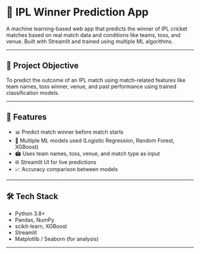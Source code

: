 # 🏏 IPL Winner Prediction App

A machine learning-based web app that predicts the winner of IPL cricket matches based on real match data and conditions like teams, toss, and venue. Built with Streamlit and trained using multiple ML algorithms.

---

## 📌 Project Objective

To predict the outcome of an IPL match using match-related features like team names, toss winner, venue, and past performance using trained classification models.

---

## 🚀 Features

- 📊 Predict match winner before match starts
- 🧠 Multiple ML models used (Logistic Regression, Random Forest, XGBoost)
- 🏟️ Uses team names, toss, venue, and match type as input
- 🌐 Streamlit UI for live predictions
- 📈 Accuracy comparison between models

---

## 🛠️ Tech Stack

- Python 3.8+
- Pandas, NumPy
- scikit-learn, XGBoost
- Streamlit
- Matplotlib / Seaborn (for analysis)

---

